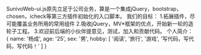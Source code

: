 SunivoWeb-ui.js原先立足于公司业务，算是一个集成jQuery，bootstrap，chosen，icheck等第三方插件初始化的入口脚本。
我们的目标：
1.拓展插件，尽可能覆盖业务所用的常用组件
2.吸收jQuery，MV*框架的优点，开始新一轮的造轮子工程。
3.欢迎前后端的小伙伴提意见，测试，加入和贡献代码。
个人简介：
{
    name: '杨成',
    age: '25',
    sex: '男',
    hobby: [
        '阅读',
        '旅行',
        '游戏',
        '写代码，写代码，写代码！'
    ]
}